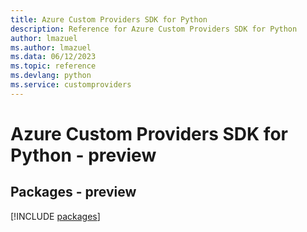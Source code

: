 ```yaml
---
title: Azure Custom Providers SDK for Python
description: Reference for Azure Custom Providers SDK for Python
author: lmazuel
ms.author: lmazuel
ms.data: 06/12/2023
ms.topic: reference
ms.devlang: python
ms.service: customproviders
---
```

# Azure Custom Providers SDK for Python - preview
## Packages - preview
[!INCLUDE [packages](custom-providers-index.md)]